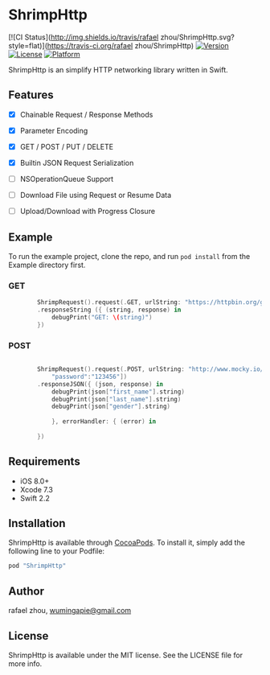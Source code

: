 # ShrimpHttp

[![CI Status](http://img.shields.io/travis/rafael zhou/ShrimpHttp.svg?style=flat)](https://travis-ci.org/rafael zhou/ShrimpHttp)
[![Version](https://img.shields.io/cocoapods/v/ShrimpHttp.svg?style=flat)](http://cocoapods.org/pods/ShrimpHttp)
[![License](https://img.shields.io/cocoapods/l/ShrimpHttp.svg?style=flat)](http://cocoapods.org/pods/ShrimpHttp)
[![Platform](https://img.shields.io/cocoapods/p/ShrimpHttp.svg?style=flat)](http://cocoapods.org/pods/ShrimpHttp)

ShrimpHttp is an simplify HTTP networking library written in Swift.

## Features

- [x] Chainable Request / Response Methods
- [x] Parameter Encoding
- [x] GET / POST / PUT / DELETE
- [x] Builtin JSON Request Serialization
- [ ] NSOperationQueue Support
- [ ] Download File using Request or Resume Data
- [ ] Upload/Download with Progress Closure


## Example

To run the example project, clone the repo, and run `pod install` from the Example directory first.

### GET

```swift
        ShrimpRequest().request(.GET, urlString: "https://httpbin.org/get")
        .responseString ({ (string, response) in
            debugPrint("GET: \(string)")
        })
```

### POST

```swift

        ShrimpRequest().request(.POST, urlString: "http://www.mocky.io/v2/56c5b7a80f0000d027a204e2", parameters: ["username":"rafael",
            "password":"123456"])
        .responseJSON({ (json, response) in
            debugPrint(json["first_name"].string)
            debugPrint(json["last_name"].string)
            debugPrint(json["gender"].string)
            
            }, errorHandler: { (error) in
                
        })
```

## Requirements
- iOS 8.0+  
- Xcode 7.3
- Swift 2.2

## Installation

ShrimpHttp is available through [CocoaPods](http://cocoapods.org). To install
it, simply add the following line to your Podfile:

```ruby
pod "ShrimpHttp"
```

## Author

rafael zhou, wumingapie@gmail.com

## License

ShrimpHttp is available under the MIT license. See the LICENSE file for more info.
